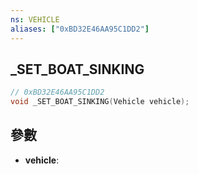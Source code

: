```yaml
---
ns: VEHICLE
aliases: ["0xBD32E46AA95C1DD2"]
---
```

## _SET_BOAT_SINKING

```c
// 0xBD32E46AA95C1DD2
void _SET_BOAT_SINKING(Vehicle vehicle);
```

## 參數
* **vehicle**: 

